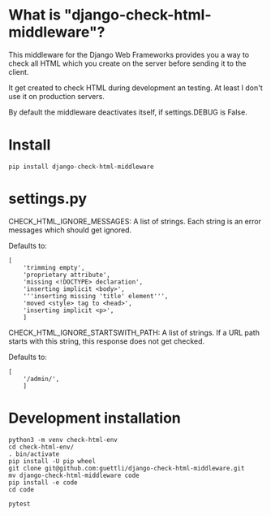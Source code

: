 # What is "django-check-html-middleware"?

This middleware for the Django Web Frameworks provides you a way to check all HTML which you create 
on the server before sending it to the client.

It get created to check HTML during development an testing. At least I don't use it on production servers.

By default the middleware deactivates itself, if settings.DEBUG is False.

# Install
```
pip install django-check-html-middleware
```

# settings.py

CHECK_HTML_IGNORE_MESSAGES: A list of strings. Each string is an error messages which should get ignored.

Defaults to:
```
[
    'trimming empty',
    'proprietary attribute',
    'missing <!DOCTYPE> declaration',
    'inserting implicit <body>',
    '''inserting missing 'title' element''',
    'moved <style> tag to <head>',
    'inserting implicit <p>',
    ]
```

CHECK_HTML_IGNORE_STARTSWITH_PATH: A list of strings. If a URL path starts with this string, this response
does not get checked.

Defaults to:
```
[
    '/admin/',
    ]
```

# Development installation

```
python3 -m venv check-html-env
cd check-html-env/
. bin/activate
pip install -U pip wheel
git clone git@github.com:guettli/django-check-html-middleware.git
mv django-check-html-middleware code
pip install -e code
cd code

pytest
```